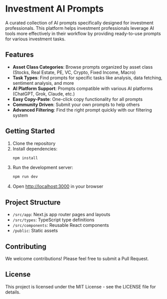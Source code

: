 # Investment AI Prompts

A curated collection of AI prompts specifically designed for investment professionals. This platform helps investment professionals leverage AI tools more effectively in their workflow by providing ready-to-use prompts for various investment tasks.

## Features

- **Asset Class Categories**: Browse prompts organized by asset class (Stocks, Real Estate, PE, VC, Crypto, Fixed Income, Macro)
- **Task Types**: Find prompts for specific tasks like analysis, data fetching, sentiment analysis, and more
- **AI Platform Support**: Prompts compatible with various AI platforms (ChatGPT, Grok, Claude, etc.)
- **Easy Copy-Paste**: One-click copy functionality for all prompts
- **Community Driven**: Submit your own prompts to help others
- **Advanced Filtering**: Find the right prompt quickly with our filtering system

## Getting Started

1. Clone the repository
2. Install dependencies:
   ```bash
   npm install
   ```
3. Run the development server:
   ```bash
   npm run dev
   ```
4. Open [http://localhost:3000](http://localhost:3000) in your browser

## Project Structure

- `/src/app`: Next.js app router pages and layouts
- `/src/types`: TypeScript type definitions
- `/src/components`: Reusable React components
- `/public`: Static assets

## Contributing

We welcome contributions! Please feel free to submit a Pull Request.

## License

This project is licensed under the MIT License - see the LICENSE file for details.
